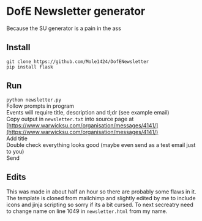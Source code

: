 # DofE Newsletter generator

Because the SU generator is a pain in the ass

## Install

  `git clone https://github.com/Mole1424/DofENewsletter`<br>
    `pip install flask`

## Run
 `python newsletter.py`<br>
 Follow prompts in program<br>
 Events will require title, description and tl;dr (see example email)<br>
 Copy output in `newsletter.txt` into source page at [https://www.warwicksu.com/organisation/messages/4141/](https://www.warwicksu.com/organisation/messages/4141/)<br>
 Add title<br>
 Double check everything looks good (maybe even send as a test email just to you)<br>
 Send

 ## Edits

 This was made in about half an hour so there are probably some flaws in it. The template is cloned from mailchimp and slightly edited by me to include icons and jinja scripting so sorry if its a bit cursed. To next secreatry need to change name on line 1049 in `newsletter.html` from my name.
